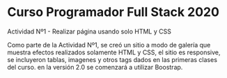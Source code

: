 # Curso Programador Full Stack  2020
Actividad Nº1 - Realizar página usando solo HTML y CSS

Como parte de la Actividad Nº1, se creó un sitio a modo de galería que muestra efectos realizados solamente HTML y CSS, el sitio es responsive, se incluyeron tablas, imagenes y otros tags dados en las primeras clases del curso. en la versión 2.0 se comenzará a utilizar Boostrap. 
